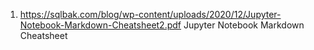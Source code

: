 1) https://sqlbak.com/blog/wp-content/uploads/2020/12/Jupyter-Notebook-Markdown-Cheatsheet2.pdf Jupyter Notebook Markdown Cheatsheet 

